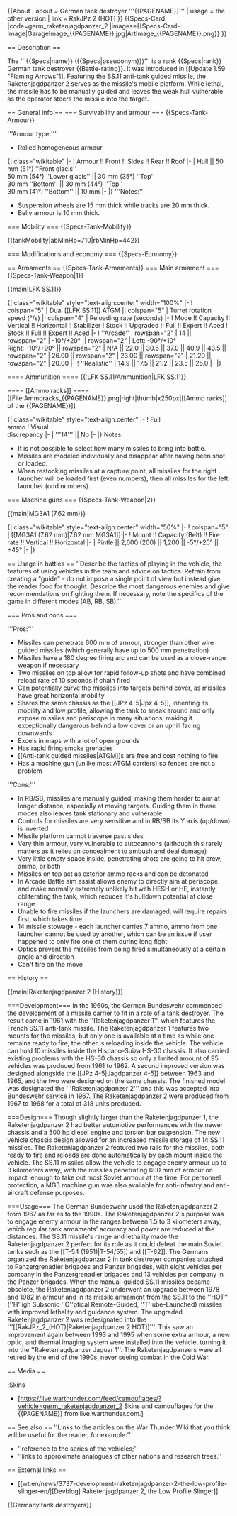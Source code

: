 {{About
| about = German tank destroyer '''{{PAGENAME}}'''
| usage = the other version
| link = RakJPz 2 (HOT)
}}
{{Specs-Card
|code=germ_raketenjagdpanzer_2
|images={{Specs-Card-Image|GarageImage_{{PAGENAME}}.jpg|ArtImage_{{PAGENAME}}.png}}
}}

== Description ==
<!-- ''In the description, the first part should be about the history of the creation and combat usage of the vehicle, as well as its key features. In the second part, tell the reader about the ground vehicle in the game. Insert a screenshot of the vehicle, so that if the novice player does not remember the vehicle by name, he will immediately understand what kind of vehicle the article is talking about.'' -->
The '''{{Specs|name}} ({{Specs|pseudonym}})''' is a rank {{Specs|rank}} German tank destroyer {{Battle-rating}}. It was introduced in [[Update 1.59 "Flaming Arrows"]]. Featuring the SS.11 anti-tank guided missile, the Raketenjagdpanzer 2 serves as the missile's mobile platform. While lethal, the missile has to be manually guided and leaves the weak hull vulnerable as the operator steers the missile into the target.

== General info ==
=== Survivability and armour ===
{{Specs-Tank-Armour}}
<!-- ''Describe armour protection. Note the most well protected and key weak areas. Appreciate the layout of modules as well as the number and location of crew members. Is the level of armour protection sufficient, is the placement of modules helpful for survival in combat? If necessary use a visual template to indicate the most secure and weak zones of the armour.'' -->
'''Armour type:'''

* Rolled homogeneous armour

{| class="wikitable"
|-
! Armour !! Front !! Sides !! Rear !! Roof
|-
| Hull || 50 mm (51°) ''Front glacis'' <br> 50 mm (54°) ''Lower glacis'' || 30 mm (35°) ''Top'' <br> 30 mm ''Bottom'' || 30 mm (44°) ''Top'' <br> 30 mm (41°) ''Bottom'' || 10 mm
|-
|}
'''Notes:'''

* Suspension wheels are 15 mm thick while tracks are 20 mm thick.
* Belly armour is 10 mm thick.

=== Mobility ===
{{Specs-Tank-Mobility}}
<!-- ''Write about the mobility of the ground vehicle. Estimate the specific power and manoeuvrability, as well as the maximum speed forwards and backwards.'' -->

{{tankMobility|abMinHp=710|rbMinHp=442}}

=== Modifications and economy ===
{{Specs-Economy}}

== Armaments ==
{{Specs-Tank-Armaments}}
=== Main armament ===
{{Specs-Tank-Weapon|1}}
<!-- ''Give the reader information about the characteristics of the main gun. Assess its effectiveness in a battle based on the reloading speed, ballistics and the power of shells. Do not forget about the flexibility of the fire, that is how quickly the cannon can be aimed at the target, open fire on it and aim at another enemy. Add a link to the main article on the gun: <code><nowiki>{{main|Name of the weapon}}</nowiki></code>. Describe in general terms the ammunition available for the main gun. Give advice on how to use them and how to fill the ammunition storage.'' -->
{{main|LFK SS.11}}

{| class="wikitable" style="text-align:center" width="100%"
|-
! colspan="5" | Dual [[LFK SS.11]] ATGM || colspan="5" | Turret rotation speed (°/s) || colspan="4" | Reloading rate (seconds)
|-
! Mode !! Capacity !! Vertical !! Horizontal !! Stabilizer
! Stock !! Upgraded !! Full !! Expert !! Aced
! Stock !! Full !! Expert !! Aced
|-
! ''Arcade''
| rowspan="2" | 14 || rowspan="2" | -10°/+20° || rowspan="2" | Left: -90°/+10°<br>Right: -10°/+90° || rowspan="2" | N/A || 22.0 || 30.5 || 37.0 || 40.9 || 43.5 || rowspan="2" | 26.00 || rowspan="2" | 23.00 || rowspan="2" | 21.20 || rowspan="2" | 20.00
|-
! ''Realistic''
| 14.9 || 17.5 || 21.2 || 23.5 || 25.0
|-
|}

==== Ammunition ====
{{:LFK SS.11/Ammunition|LFK SS.11}}

==== [[Ammo racks]] ====
[[File:Ammoracks_{{PAGENAME}}.png|right|thumb|x250px|[[Ammo racks]] of the {{PAGENAME}}]]
<!-- '''Last updated: 1.101.0.84''' -->
{| class="wikitable" style="text-align:center"
|-
! Full<br>ammo
! Visual<br>discrepancy
|-
| '''14''' || No
|-
|}
Notes:

* It is not possible to select how many missiles to bring into battle.
* Missiles are modeled individually and disappear after having been shot or loaded.
* When restocking missiles at a capture point, all missiles for the right launcher will be loaded first (even numbers), then all missiles for the left launcher (odd numbers).

=== Machine guns ===
{{Specs-Tank-Weapon|2}}
<!-- ''Offensive and anti-aircraft machine guns not only allow you to fight some aircraft but also are effective against lightly armoured vehicles. Evaluate machine guns and give recommendations on its use.'' -->
{{main|MG3A1 (7.62 mm)}}

{| class="wikitable" style="text-align:center" width="50%"
|-
! colspan="5" | [[MG3A1 (7.62 mm)|7.62 mm MG3A1]]
|-
! Mount !! Capacity (Belt) !! Fire rate !! Vertical !! Horizontal
|-
| Pintle || 2,600 (200) || 1,200 || -5°/+25° || ±45°
|-
|}

== Usage in battles ==
''Describe the tactics of playing in the vehicle, the features of using vehicles in the team and advice on tactics. Refrain from creating a "guide" - do not impose a single point of view but instead give the reader food for thought. Describe the most dangerous enemies and give recommendations on fighting them. If necessary, note the specifics of the game in different modes (AB, RB, SB).''

=== Pros and cons ===
<!-- ''Summarise and briefly evaluate the vehicle in terms of its characteristics and combat effectiveness. Mark its pros and cons in a bulleted list. Try not to use more than 6 points for each of the characteristics. Avoid using categorical definitions such as "bad", "good" and the like - use substitutions with softer forms such as "inadequate" and "effective".'' -->

'''Pros:'''

* Missiles can penetrate 600 mm of armour, stronger than other wire guided missiles (which generally have up to 500 mm penetration)
* Missiles have a 180 degree firing arc and can be used as a close-range weapon if necessary
* Two missiles on top allow for rapid follow-up shots and have combined reload rate of 10 seconds if chain fired
* Can potentially curve the missiles into targets behind cover, as missiles have great horizontal mobility
* Shares the same chassis as the [[JPz 4-5|Jpz 4-5]], inheriting its mobility and low profile, allowing the tank to sneak around and only expose missiles and periscope in many situations, making it exceptionally dangerous behind a low cover or an uphill facing downwards
* Excels in maps with a lot of open grounds
* Has rapid firing smoke grenades
* [[Anti-tank guided missiles|ATGM]]s are free and cost nothing to fire
* Has a machine gun (unlike most ATGM carriers) so fences are not a problem

'''Cons:'''

* In RB/SB, missiles are manually guided, making them harder to aim at longer distance, especially at moving targets. Guiding them in these modes also leaves tank stationary and vulnerable
* Controls for missiles are very sensitive and in RB/SB its Y axis (up/down) is inverted
* Missile platform cannot traverse past sides
* Very thin armour, very vulnerable to autocannons (although this rarely matters as it relies on concealment to ambush and deal damage)
* Very little empty space inside, penetrating shots are going to hit crew, ammo, or both
* Missiles on top act as exterior ammo racks and can be detonated
* In Arcade Battle aim assist allows enemy to directly aim at periscope and make normally extremely unlikely hit with HESH or HE, instantly obliterating the tank, which reduces it's hulldown potential at close range
* Unable to fire missiles if the launchers are damaged, will require repairs first, which takes time
* 14 missile stowage - each launcher carries 7 ammo, ammo from one launcher cannot be used by another, which can be an issue if user happened to only fire one of them during long fight
* Optics prevent the missiles from being fired simultaneously at a certain angle and direction
* Can't fire on the move

== History ==
<!-- ''Describe the history of the creation and combat usage of the vehicle in more detail than in the introduction. If the historical reference turns out to be too long, take it to a separate article, taking a link to the article about the vehicle and adding a block "/History" (example: <nowiki>https://wiki.warthunder.com/(Vehicle-name)/History</nowiki>) and add a link to it here using the <code>main</code> template. Be sure to reference text and sources by using <code><nowiki><ref></ref></nowiki></code>, as well as adding them at the end of the article with <code><nowiki><references /></nowiki></code>. This section may also include the vehicle's dev blog entry (if applicable) and the in-game encyclopedia description (under <code><nowiki>=== In-game description ===</nowiki></code>, also if applicable).'' -->
{{main|Raketenjagdpanzer 2 (History)}}

===Development===
In the 1960s, the German Bundeswehr commenced the development of a missile carrier to fit in a role of a tank destroyer. The result came in 1961 with the ''Raketenjagdpanzer 1'', which features the French SS.11 anti-tank missile. The Raketenjagdpanzer 1 features two mounts for the missiles, but only one is available at a time as while one remains ready to fire, the other is reloading inside the vehicle. The vehicle can hold 10 missiles inside the Hispano-Suiza HS-30 chassis. It also carried existing problems with the HS-30 chassis so only a limited amount of 95 vehicles was produced from 1961 to 1962. A second improved version was designed alongside the [[JPz 4-5|Jagdpanzer 4-5]] between 1963 and 1965, and the two were designed on the same chassis. The finished model was designated the '''Raketenjagdpanzer 2''' and this was accepted into Bundeswehr service in 1967. The Raketenjagdpanzer 2 were produced from 1967 to 1968 for a total of 318 units produced.

===Design===
Though slightly larger than the Raketenjagdpanzer 1, the Raketenjagdpanzer 2 had better automotive performances with the newer chassis and a 500 hp diesel engine and torsion bar suspension. The new vehicle chassis design allowed for an increased missile storage of 14 SS.11 missiles. The Raketenjagdpanzer 2 featured two rails for the missiles, both ready to fire and reloads are done automatically by each mount inside the vehicle. The SS.11 missiles allow the vehicle to engage enemy armour up to 3 kilometers away, with the missiles penetrating 600 mm of armour on impact, enough to take out most Soviet armour at the time. For personnel protection, a MG3 machine gun was also available for anti-infantry and anti-aircraft defense purposes.

===Usage===
The German Bundeswehr used the Raketenjagdpanzer 2 from 1967 as far as to the 1990s. The Raketenjagdpanzer 2's purpose was to engage enemy armour in the ranges between 1.5 to 3 kilometers away, which regular tank armaments' accuracy and power are reduced at the distances. The SS.11 missile's range and lethality made the Raketenjagdpanzer 2 perfect for its role as it could defeat the main Soviet tanks such as the [[T-54 (1951)|T-54/55]] and [[T-62]]. The Germans organized the Raketenjagdpanzer 2 in tank destroyer companies attached to Panzergrenadier brigades and Panzer brigades, with eight vehicles per company in the Panzergrenadier brigades and 13 vehicles per company in the Panzer brigades. When the manual-guided SS.11 missiles became obsolete, the Raketenjagdpanzer 2 underwent an upgrade between 1978 and 1982 in armour and in its missile armament from the SS.11 to the ''HOT'' (''H''igh Subsonic ''O''ptical Remote-Guided, ''T''ube-Launched) missiles with improved lethality and guidance system. The upgraded Raketenjagdpanzer 2 was redesignated into the '''[[RakJPz_2_(HOT)|Raketenjagdpanzer 2 HOT]]'''. This saw an improvement again between 1993 and 1995 when some extra armour, a new optic, and thermal imaging system were installed into the vehicle, turning it into the ''Raketenjagdpanzer Jaguar 1''. The Raketenjagdpanzers were all retired by the end of the 1990s, never seeing combat in the Cold War.

== Media ==
<!-- ''Excellent additions to the article would be video guides, screenshots from the game, and photos.'' -->

;Skins

* [https://live.warthunder.com/feed/camouflages/?vehicle=germ_raketenjagdpanzer_2 Skins and camouflages for the {{PAGENAME}} from live.warthunder.com.]

== See also ==
''Links to the articles on the War Thunder Wiki that you think will be useful for the reader, for example:''

* ''reference to the series of the vehicles;''
* ''links to approximate analogues of other nations and research trees.''

== External links ==
<!-- ''Paste links to sources and external resources, such as:''
* ''topic on the official game forum;''
* ''other literature.'' -->

* [[wt:en/news/3737-development-raketenjagdpanzer-2-the-low-profile-slinger-en/|[Devblog] Raketenjagdpanzer 2, the Low Profile Slinger]]

{{Germany tank destroyers}}